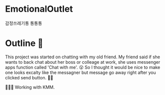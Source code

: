 # EmotionalOutlet

감정쓰레기통 
통통통


# Outline 📂

This project was started on chatting with my old friend. 
My friend said if she wants to back chat about her boss or colleage at work, 
she uses messenger apps function called 'Chat with me'. 😮
So I thought it would be nice to make one looks excalty like the messagner 
but message go away right after you clicked send button. 😶‍🌫️

🏋🏻‍♀️ Working with KMM. 
